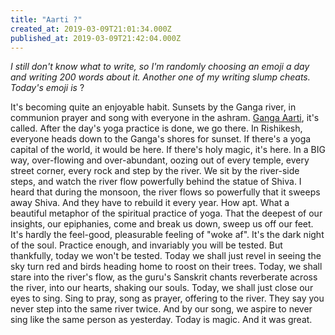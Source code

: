 ```yaml
---
title: "Aarti ?"
created_at: 2019-03-09T21:01:34.000Z
published_at: 2019-03-09T21:42:04.000Z
---
```

_I still don't know what to write, so I'm randomly choosing an emoji a day and writing 200 words about it. Another one of my writing slump cheats. Today's emoji is_ ?

  

It's becoming quite an enjoyable habit. Sunsets by the Ganga river, in communion prayer and song with everyone in the ashram. [Ganga Aarti](https://youtu.be/Qn4U3aSTP3s), it's called. After the day's yoga practice is done, we go there. In Rishikesh, everyone heads down to the Ganga's shores for sunset. If there's a yoga capital of the world, it would be here. If there's holy magic, it's here. In a BIG way, over-flowing and over-abundant, oozing out of every temple, every street corner, every rock and step by the river. We sit by the river-side steps, and watch the river flow powerfully behind the statue of Shiva. I heard that during the monsoon, the river flows so powerfully that it sweeps away Shiva. And they have to rebuild it every year. How apt. What a beautiful metaphor of the spiritual practice of yoga. That the deepest of our insights, our epiphanies, come and break us down, sweep us off our feet. It's hardly the feel-good, pleasurable feeling of "woke af". It's the dark night of the soul. Practice enough, and invariably you will be tested. But thankfully, today we won't be tested. Today we shall just revel in seeing the sky turn red and birds heading home to roost on their trees. Today, we shall stare into the river's flow, as the guru's Sanskrit chants reverberate across the river, into our hearts, shaking our souls. Today, we shall just close our eyes to sing. Sing to pray, song as prayer, offering to the river. They say you never step into the same river twice. And by our song, we aspire to never sing like the same person as yesterday. Today is magic. And it was great.
